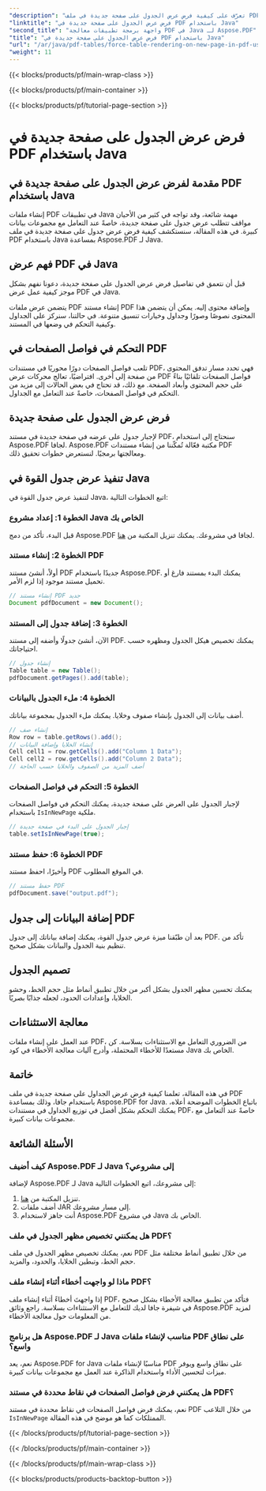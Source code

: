 ```yaml
---
"description": "تعرّف على كيفية فرض عرض الجدول على صفحة جديدة في ملف PDF باستخدام جافا مع Aspose.PDF. يتضمن هذا الدليل خطوة بخطوة شيفرة المصدر ونصائح الخبراء لتنسيق مستندات PDF بدقة."
"linktitle": "فرض عرض الجدول على صفحة جديدة في PDF باستخدام Java"
"second_title": "واجهة برمجة تطبيقات معالجة PDF في Java لـ Aspose.PDF"
"title": "فرض عرض الجدول على صفحة جديدة في PDF باستخدام Java"
"url": "/ar/java/pdf-tables/force-table-rendering-on-new-page-in-pdf-using-java/"
"weight": 11
---
```


{{< blocks/products/pf/main-wrap-class >}}

{{< blocks/products/pf/main-container >}}

{{< blocks/products/pf/tutorial-page-section >}}

# فرض عرض الجدول على صفحة جديدة في PDF باستخدام Java


## مقدمة لفرض عرض الجدول على صفحة جديدة في PDF باستخدام Java

إنشاء ملفات PDF في تطبيقات Java مهمة شائعة، وقد تواجه في كثير من الأحيان مواقف تتطلب عرض جدول على صفحة جديدة، خاصةً عند التعامل مع مجموعات بيانات كبيرة. في هذه المقالة، سنستكشف كيفية فرض عرض جدول على صفحة جديدة في ملف PDF باستخدام Java بمساعدة Aspose.PDF لـ Java.

## فهم عرض PDF في Java

قبل أن نتعمق في تفاصيل فرض عرض الجدول على صفحة جديدة، دعونا نفهم بشكل موجز كيفية عمل عرض PDF في Java.

يتضمن عرض ملفات PDF إنشاء مستند PDF وإضافة محتوى إليه. يمكن أن يتضمن هذا المحتوى نصوصًا وصورًا وجداول وخيارات تنسيق متنوعة. في حالتنا، سنركز على الجداول وكيفية التحكم في وضعها في المستند.

## التحكم في فواصل الصفحات في PDF

تلعب فواصل الصفحات دورًا محوريًا في مستندات PDF، فهي تحدد مسار تدفق المحتوى من صفحة إلى أخرى. افتراضيًا، تعالج محركات عرض PDF فواصل الصفحات تلقائيًا بناءً على حجم المحتوى وأبعاد الصفحة. مع ذلك، قد تحتاج في بعض الحالات إلى مزيد من التحكم في فواصل الصفحات، خاصةً عند التعامل مع الجداول.

## فرض عرض الجدول على صفحة جديدة

لإجبار جدول على عرضه في صفحة جديدة في مستند PDF، سنحتاج إلى استخدام Aspose.PDF لجافا. Aspose.PDF مكتبة فعّالة تُمكّننا من إنشاء مستندات PDF ومعالجتها برمجيًا. لنستعرض خطوات تحقيق ذلك.

## تنفيذ عرض جدول القوة في Java

لتنفيذ عرض جدول القوة في Java، اتبع الخطوات التالية:

### الخطوة 1: إعداد مشروع Java الخاص بك

قبل البدء، تأكد من دمج Aspose.PDF لجافا في مشروعك. يمكنك تنزيل المكتبة من [هنا](https://releases.aspose.com/pdf/java/).

### الخطوة 2: إنشاء مستند PDF

أولاً، أنشئ مستند PDF جديدًا باستخدام Aspose.PDF. يمكنك البدء بمستند فارغ أو تحميل مستند موجود إذا لزم الأمر.

```java
// إنشاء مستند PDF جديد
Document pdfDocument = new Document();
```

### الخطوة 3: إضافة جدول إلى المستند

الآن، أنشئ جدولًا وأضفه إلى مستند PDF. يمكنك تخصيص هيكل الجدول ومظهره حسب احتياجاتك.

```java
// إنشاء جدول
Table table = new Table();
pdfDocument.getPages().add(table);
```

### الخطوة 4: ملء الجدول بالبيانات

أضف بيانات إلى الجدول بإنشاء صفوف وخلايا. يمكنك ملء الجدول بمجموعة بياناتك.

```java
// إنشاء صف
Row row = table.getRows().add();
// إنشاء الخلايا وإضافة البيانات
Cell cell1 = row.getCells().add("Column 1 Data");
Cell cell2 = row.getCells().add("Column 2 Data");
// أضف المزيد من الصفوف والخلايا حسب الحاجة
```

### الخطوة 5: التحكم في فواصل الصفحات

لإجبار الجدول على العرض على صفحة جديدة، يمكنك التحكم في فواصل الصفحات باستخدام `IsInNewPage` ملكية.

```java
// إجبار الجدول على البدء في صفحة جديدة
table.setIsInNewPage(true);
```

### الخطوة 6: حفظ مستند PDF

وأخيرًا، احفظ مستند PDF في الموقع المطلوب.

```java
// حفظ مستند PDF
pdfDocument.save("output.pdf");
```

## إضافة البيانات إلى جدول PDF

بعد أن طبّقنا ميزة عرض جدول القوة، يمكنك إضافة بياناتك إلى جدول PDF. تأكد من تنظيم بنية الجدول والبيانات بشكل صحيح.

## تصميم الجدول

يمكنك تحسين مظهر الجدول بشكل أكبر من خلال تطبيق أنماط مثل حجم الخط، وحشو الخلايا، وإعدادات الحدود، لجعله جذابًا بصريًا.

## معالجة الاستثناءات

عند العمل على إنشاء ملفات PDF، من الضروري التعامل مع الاستثناءات بسلاسة. كن مستعدًا للأخطاء المحتملة، وأدرج آليات معالجة الأخطاء في كود Java الخاص بك.

## خاتمة

في هذه المقالة، تعلمنا كيفية فرض عرض الجداول على صفحة جديدة في ملف PDF باستخدام جافا، وذلك بمساعدة Aspose.PDF for Java. باتباع الخطوات الموضحة أعلاه، يمكنك التحكم بشكل أفضل في توزيع الجداول في مستندات PDF، خاصةً عند التعامل مع مجموعات بيانات كبيرة.

## الأسئلة الشائعة

### كيف أضيف Aspose.PDF لـ Java إلى مشروعي؟

لإضافة Aspose.PDF لـ Java إلى مشروعك، اتبع الخطوات التالية:
1. تنزيل المكتبة من [هنا](https://releases.aspose.com/pdf/java/).
2. أضف ملفات JAR إلى مسار مشروعك.
3. أنت جاهز لاستخدام Aspose.PDF في مشروع Java الخاص بك.

### هل يمكنني تخصيص مظهر الجدول في ملف PDF؟

نعم، يمكنك تخصيص مظهر الجدول في ملف PDF من خلال تطبيق أنماط مختلفة مثل حجم الخط، وتبطين الخلايا، والحدود، والمزيد.

### ماذا لو واجهت أخطاء أثناء إنشاء ملف PDF؟

إذا واجهتَ أخطاءً أثناء إنشاء ملف PDF، فتأكد من تطبيق معالجة الأخطاء بشكل صحيح في شيفرة جافا لديك للتعامل مع الاستثناءات بسلاسة. راجع وثائق Aspose.PDF لمزيد من المعلومات حول معالجة الأخطاء.

### هل برنامج Aspose.PDF لـ Java مناسب لإنشاء ملفات PDF على نطاق واسع؟

نعم، يعد Aspose.PDF for Java مناسبًا لإنشاء ملفات PDF على نطاق واسع ويوفر ميزات لتحسين الأداء واستخدام الذاكرة عند العمل مع مجموعات بيانات كبيرة.

### هل يمكنني فرض فواصل الصفحات في نقاط محددة في مستند PDF؟

نعم، يمكنك فرض فواصل الصفحات في نقاط محددة في مستند PDF من خلال التلاعب `IsInNewPage` الممتلكات كما هو موضح في هذه المقالة.

{{< /blocks/products/pf/tutorial-page-section >}}

{{< /blocks/products/pf/main-container >}}

{{< /blocks/products/pf/main-wrap-class >}}

{{< blocks/products/products-backtop-button >}}